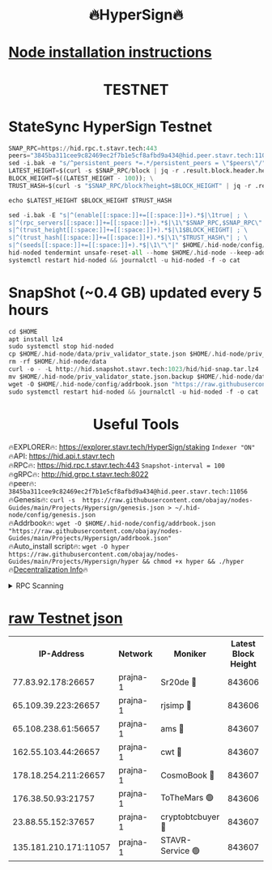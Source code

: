 <h1 align="center"> 🔥HyperSign🔥</h1>

[Node installation instructions](https://github.com/obajay/nodes-Guides/tree/main/Projects/Hypersign)
=

<h1 align="center"> TESTNET</h1>

# StateSync HyperSign Testnet
```python
SNAP_RPC=https://hid.rpc.t.stavr.tech:443
peers="3845ba311cee9c82469ec2f7b1e5cf8afbd9a434@hid.peer.stavr.tech:11056"
sed -i.bak -e "s/^persistent_peers *=.*/persistent_peers = \"$peers\"/" $HOME/.hid-node/config/config.toml
LATEST_HEIGHT=$(curl -s $SNAP_RPC/block | jq -r .result.block.header.height); \
BLOCK_HEIGHT=$((LATEST_HEIGHT - 100)); \
TRUST_HASH=$(curl -s "$SNAP_RPC/block?height=$BLOCK_HEIGHT" | jq -r .result.block_id.hash)

echo $LATEST_HEIGHT $BLOCK_HEIGHT $TRUST_HASH

sed -i.bak -E "s|^(enable[[:space:]]+=[[:space:]]+).*$|\1true| ; \
s|^(rpc_servers[[:space:]]+=[[:space:]]+).*$|\1\"$SNAP_RPC,$SNAP_RPC\"| ; \
s|^(trust_height[[:space:]]+=[[:space:]]+).*$|\1$BLOCK_HEIGHT| ; \
s|^(trust_hash[[:space:]]+=[[:space:]]+).*$|\1\"$TRUST_HASH\"| ; \
s|^(seeds[[:space:]]+=[[:space:]]+).*$|\1\"\"|" $HOME/.hid-node/config/config.toml
hid-noded tendermint unsafe-reset-all --home $HOME/.hid-node --keep-addr-book
systemctl restart hid-noded && journalctl -u hid-noded -f -o cat
```
# SnapShot (~0.4 GB) updated every 5 hours
```python
cd $HOME
apt install lz4
sudo systemctl stop hid-noded
cp $HOME/.hid-node/data/priv_validator_state.json $HOME/.hid-node/priv_validator_state.json.backup
rm -rf $HOME/.hid-node/data
curl -o - -L http://hid.snapshot.stavr.tech:1023/hid/hid-snap.tar.lz4 | lz4 -c -d - | tar -x -C $HOME/.hid-node --strip-components 2
mv $HOME/.hid-node/priv_validator_state.json.backup $HOME/.hid-node/data/priv_validator_state.json
wget -O $HOME/.hid-node/config/addrbook.json "https://raw.githubusercontent.com/obajay/nodes-Guides/main/Projects/Hypersign/addrbook.json"
sudo systemctl restart hid-noded && journalctl -u hid-noded -f -o cat
```

 <h1 align="center"> Useful Tools</h1>

🔥EXPLORER🔥:      https://explorer.stavr.tech/HyperSign/staking        `Indexer "ON"` \
🔥API:             https://hid.api.t.stavr.tech \
🔥RPC🔥:           https://hid.rpc.t.stavr.tech:443              `Snapshot-interval = 100` \
🔥gRPC🔥:          http://hid.grpc.t.stavr.tech:8022 \
🔥peer🔥:          `3845ba311cee9c82469ec2f7b1e5cf8afbd9a434@hid.peer.stavr.tech:11056` \
🔥Genesis🔥:     ```curl -s  https://raw.githubusercontent.com/obajay/nodes-Guides/main/Projects/Hypersign/genesis.json > ~/.hid-node/config/genesis.json``` \
🔥Addrbook🔥:    ```wget -O $HOME/.hid-node/config/addrbook.json "https://raw.githubusercontent.com/obajay/nodes-Guides/main/Projects/Hypersign/addrbook.json"``` \
🔥Auto_install script🔥: ```wget -O hyper https://raw.githubusercontent.com/obajay/nodes-Guides/main/Projects/Hypersign/hyper && chmod +x hyper && ./hyper``` \
🔥[Decentralization Info](https://github.com/obajay/StateSync-snapshots/tree/main/Projects/Hypersign/Decentralization)🔥

<details>
<summary>RPC Scanning</summary>

<h2 align="center"> We scan nodes in real time every 4 hours. And we provide the final result of RPC endpoints.
We cannot influence the operation of these nodes in any way. </h2>


```python
If Voting Power is higher than 0 --> then the Node is a validator of the network and may be subject to attack and be a potential threat to the chain.
```
```python
We marked such validators with a red symbol
```

</details>

[raw Testnet json](https://rpc-check.hypert.stavr.tech/hypert/rpc-hypert-result.json)
=

<table><tr><th>IP-Address</th><th>Network</th><th>Moniker</th><th>Latest Block Height</th><th>Earliest Block Height</th><th>Catching Up</th><th>Tx Index</th><th>Voting Power</th><th>Scan Time</th></tr><tr><td>77.83.92.178:26657</td><td>prajna-1</td><td>Sr20de 🔴</td><td>843606</td><td>1</td><td>False</td><td>on</td><td>1080256</td><td>2024-02-13T20:16:39.204430313UTC</td></tr><tr><td>65.109.39.223:26657</td><td>prajna-1</td><td>rjsimp 🔴</td><td>843606</td><td>1</td><td>False</td><td>on</td><td>1183967</td><td>2024-02-13T20:16:42.931287907UTC</td></tr><tr><td>65.108.238.61:56657</td><td>prajna-1</td><td>ams 🔴</td><td>843607</td><td>1</td><td>False</td><td>on</td><td>1223301</td><td>2024-02-13T20:16:49.711780527UTC</td></tr><tr><td>162.55.103.44:26657</td><td>prajna-1</td><td>cwt 🔴</td><td>843607</td><td>1</td><td>False</td><td>on</td><td>989833</td><td>2024-02-13T20:16:52.420787834UTC</td></tr><tr><td>178.18.254.211:26657</td><td>prajna-1</td><td>CosmoBook 🔴</td><td>843607</td><td>108201</td><td>False</td><td>on</td><td>990495</td><td>2024-02-13T20:16:49.362354162UTC</td></tr><tr><td>176.38.50.93:21757</td><td>prajna-1</td><td>ToTheMars 🟢</td><td>843606</td><td>635201</td><td>False</td><td>on</td><td>0</td><td>2024-02-13T20:16:40.478194402UTC</td></tr><tr><td>23.88.55.152:37657</td><td>prajna-1</td><td>cryptobtcbuyer 🔴</td><td>843607</td><td>743607</td><td>False</td><td>on</td><td>1209280</td><td>2024-02-13T20:16:52.643914520UTC</td></tr><tr><td>135.181.210.171:11057</td><td>prajna-1</td><td>STAVR-Service 🟢</td><td>843607</td><td>840901</td><td>False</td><td>on</td><td>0</td><td>2024-02-13T20:16:50.131357919UTC</td></tr></table>

